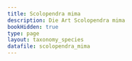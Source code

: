 ```yaml
---
title: Scolopendra mima
description: Die Art Scolopendra mima
bookHidden: true
type: page
layout: taxonomy_species
datafile: scolopendra_mima
---
```


